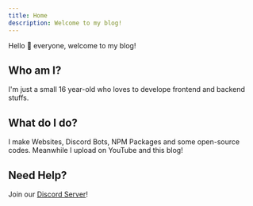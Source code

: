 ```yaml
---
title: Home
description: Welcome to my blog!
---
```


Hello 👋 everyone, welcome to my blog!

## Who am I?

I'm just a small 16 year-old who loves to develope frontend and backend stuffs.

## What do I do?

I make Websites, Discord Bots, NPM Packages and some open-source codes. Meanwhile I upload on YouTube and this blog!

## Need Help?

Join our [Discord Server](https://zyrouge.gq/discord)!

<br>